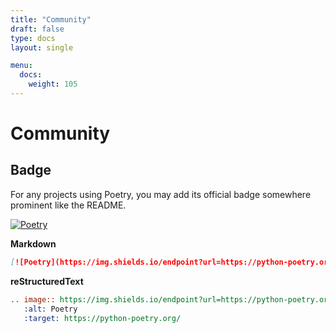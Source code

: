 ```yaml
---
title: "Community"
draft: false
type: docs
layout: single

menu:
  docs:
    weight: 105
---
```


# Community

## Badge

For any projects using Poetry, you may add its official badge somewhere prominent like the README.

[![Poetry](https://img.shields.io/endpoint?url=https://python-poetry.org/badge/v0.json)](https://python-poetry.org/)

**Markdown**
```md
[![Poetry](https://img.shields.io/endpoint?url=https://python-poetry.org/badge/v0.json)](https://python-poetry.org/)
```

**reStructuredText**
```rst
.. image:: https://img.shields.io/endpoint?url=https://python-poetry.org/badge/v0.json
   :alt: Poetry
   :target: https://python-poetry.org/
```
